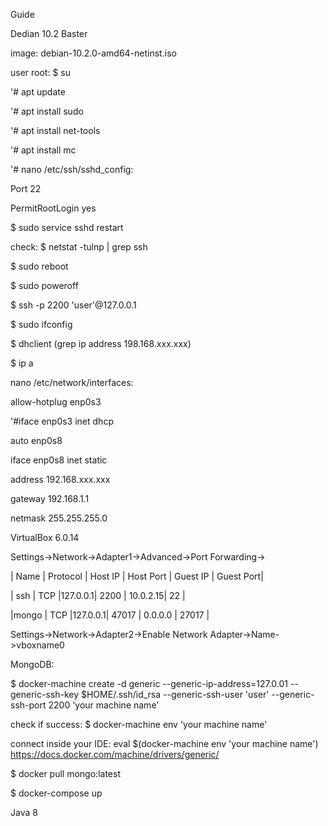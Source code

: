 Guide

Dedian 10.2 Baster

image: debian-10.2.0-amd64-netinst.iso

user root:
$ su 

'# apt update

'# apt install sudo

'# apt install net-tools

'# apt install mc

'# nano /etc/ssh/sshd_config:
 
Port 22

PermitRootLogin yes

$ sudo service sshd restart

check:
$ netstat -tulnp | grep ssh


$ sudo reboot

$ sudo poweroff

$ ssh -p 2200 'user'@127.0.0.1

$ sudo ifconfig

$ dhclient (grep ip address 198.168.xxx.xxx)

$ ip a

nano /etc/network/interfaces: 

allow-hotplug enp0s3

'#iface enp0s3 inet dhcp

auto enp0s8

iface enp0s8 inet static

address 192.168.xxx.xxx

gateway 192.168.1.1

netmask 255.255.255.0


VirtualBox 6.0.14

Settings->Network->Adapter1->Advanced->Port Forwarding->

| Name | Protocol | Host IP | Host Port | Guest IP | Guest Port|

| ssh  | TCP      |127.0.0.1| 2200      | 10.0.2.15| 22        |

|mongo | TCP      |127.0.0.1| 47017     | 0.0.0.0  | 27017     |


Settings->Network->Adapter2->Enable Network Adapter->Name->vboxname0


MongoDB:

$ docker-machine create -d generic --generic-ip-address=127.0.01 --generic-ssh-key $HOME/.ssh/id_rsa --generic-ssh-user 'user' --generic-ssh-port 2200 'your machine name'

check if success: $ docker-machine env 'your machine name'

connect inside your IDE: eval $(docker-machine env 'your machine name')
https://docs.docker.com/machine/drivers/generic/

$ docker pull mongo:latest

$ docker-compose up


Java 8